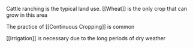 Cattle ranching is the typical land use. [[Wheat]] is the only crop that can grow in this area

The practice of [[Continuous Cropping]] is common

[[Irrigation]] is necessary due to the long periods of dry weather

